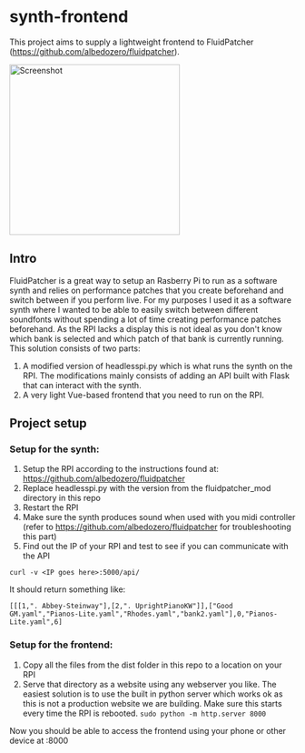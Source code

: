 # synth-frontend
This project aims to supply a lightweight frontend to FluidPatcher (https://github.com/albedozero/fluidpatcher).

<img src="https://user-images.githubusercontent.com/25374765/215740044-98b1b68b-c5f8-4aa1-8291-2b7342bfd438.png" alt="Screenshot" width="300"/>

## Intro
FluidPatcher is a great way to setup an Rasberry Pi to run as a software synth and relies on performance patches that you create beforehand and switch between if you perform live. For my purposes I used it as a software synth where I wanted to be able to easily switch between different soundfonts without spending a lot of time creating performance patches beforehand. As the RPI lacks a display this is not ideal as you don't know which bank is selected and which patch of that bank is currently running. 
This solution consists of two parts:

1. A modified version of headlesspi.py which is what runs the synth on the RPI. The modifications mainly consists of adding an API built with Flask that can interact with the synth. 
2. A very light Vue-based frontend that you need to run on the RPI. 

## Project setup

### Setup for the synth:
1. Setup the RPI according to the instructions found at: https://github.com/albedozero/fluidpatcher
2. Replace headlesspi.py with the version from the fluidpatcher_mod directory in this repo 
3. Restart the RPI
4. Make sure the synth produces sound when used with you midi controller (refer to https://github.com/albedozero/fluidpatcher for troubleshooting this part)
5. Find out the IP of your RPI and test to see if you can communicate with the API 
```
curl -v <IP goes here>:5000/api/
```
It should return something like:
```
[[[1,". Abbey-Steinway"],[2,". UprightPianoKW"]],["Good GM.yaml","Pianos-Lite.yaml","Rhodes.yaml","bank2.yaml"],0,"Pianos-Lite.yaml",6]
```
### Setup for the frontend:
1. Copy all the files from the dist folder in this repo to a location on your RPI
2. Serve that directory as a website using any webserver you like. The easiest solution is to use the built in python server which works ok as this is not a production website we are building. Make sure this starts every time the RPI is rebooted.
```sudo python -m http.server 8000```

Now you should be able to access the frontend using your phone or other device at <IP goes here>:8000


